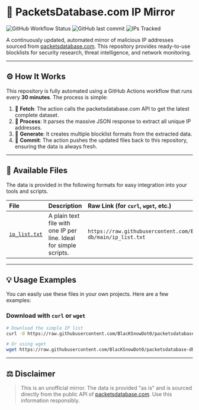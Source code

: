 # 📡 PacketsDatabase.com IP Mirror

![GitHub Workflow Status](https://img.shields.io/github/actions/workflow/status/BlacKSnowDot0/packetsdatabase-db/update_data.yml?branch=main&style=for-the-badge)
![GitHub last commit](https://img.shields.io/github/last-commit/BlacKSnowDot0/packetsdatabase-db?style=for-the-badge&color=brightgreen)
![IPs Tracked](https://img.shields.io/badge/IPs%20Tracked-313770-blue?style=for-the-badge)

A continuously updated, automated mirror of malicious IP addresses sourced from [packetsdatabase.com](https://packetsdatabase.com/). This repository provides ready-to-use blocklists for security research, threat intelligence, and network monitoring.

---

## ⚙️ How It Works

This repository is fully automated using a GitHub Actions workflow that runs every **30 minutes**. The process is simple:

1.  🤖 **Fetch**: The action calls the packetsdatabase.com API to get the latest complete dataset.
2.  📄 **Process**: It parses the massive JSON response to extract all unique IP addresses.
3.  📂 **Generate**: It creates multiple blocklist formats from the extracted data.
4.  🚀 **Commit**: The action pushes the updated files back to this repository, ensuring the data is always fresh.

---

## 📂 Available Files

The data is provided in the following formats for easy integration into your tools and scripts.

| File                                                | Description                                                          | Raw Link (for `curl`, `wget`, etc.)                                                                            |
| :-------------------------------------------------- | :------------------------------------------------------------------- | :------------------------------------------------------------------------------------------------------------- |
| [`ip_list.txt`](ip_list.txt)                        | A plain text file with one IP per line. Ideal for simple scripts.    | `https://raw.githubusercontent.com/BlacKSnowDot0/packetsdatabase-db/main/ip_list.txt`                          |
---

## 💡 Usage Examples

You can easily use these files in your own projects. Here are a few examples:

### Download with `curl` or `wget`

```bash
# Download the simple IP list
curl -O https://raw.githubusercontent.com/BlacKSnowDot0/packetsdatabase-db/main/ip_list.txt

# Or using wget
wget https://raw.githubusercontent.com/BlacKSnowDot0/packetsdatabase-db/main/ip_list.txt
```

---

## ⚖️ Disclaimer

> This is an unofficial mirror. The data is provided "as is" and is sourced directly from the public API of [packetsdatabase.com](https://packetsdatabase.com/). Use this information responsibly.
